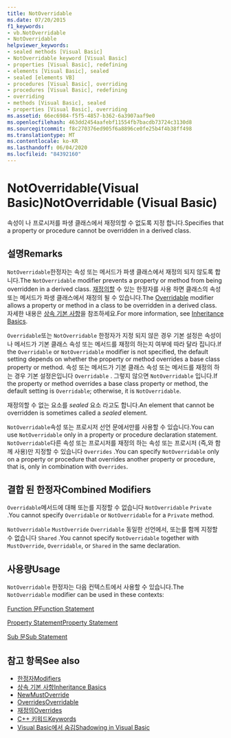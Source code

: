 ```yaml
---
title: NotOverridable
ms.date: 07/20/2015
f1_keywords:
- vb.NotOverridable
- NotOverridable
helpviewer_keywords:
- sealed methods [Visual Basic]
- NotOverridable keyword [Visual Basic]
- properties [Visual Basic], redefining
- elements [Visual Basic], sealed
- sealed [elements VB]
- procedures [Visual Basic], overriding
- procedures [Visual Basic], redefining
- overriding
- methods [Visual Basic], sealed
- properties [Visual Basic], overriding
ms.assetid: 66ec6984-f5f5-4857-b362-6a3907aaf9e0
ms.openlocfilehash: 463dd2454aafebf11554fb7bacdb73724c3130d8
ms.sourcegitcommit: f8c270376ed905f6a8896ce0fe25b4f4b38ff498
ms.translationtype: MT
ms.contentlocale: ko-KR
ms.lasthandoff: 06/04/2020
ms.locfileid: "84392160"
---
```

# <a name="notoverridable-visual-basic"></a><span data-ttu-id="b2b07-102">NotOverridable(Visual Basic)</span><span class="sxs-lookup"><span data-stu-id="b2b07-102">NotOverridable (Visual Basic)</span></span>
<span data-ttu-id="b2b07-103">속성이 나 프로시저를 파생 클래스에서 재정의할 수 없도록 지정 합니다.</span><span class="sxs-lookup"><span data-stu-id="b2b07-103">Specifies that a property or procedure cannot be overridden in a derived class.</span></span>  
  
## <a name="remarks"></a><span data-ttu-id="b2b07-104">설명</span><span class="sxs-lookup"><span data-stu-id="b2b07-104">Remarks</span></span>  
 <span data-ttu-id="b2b07-105">`NotOverridable`한정자는 속성 또는 메서드가 파생 클래스에서 재정의 되지 않도록 합니다.</span><span class="sxs-lookup"><span data-stu-id="b2b07-105">The `NotOverridable` modifier prevents a property or method from being overridden in a derived class.</span></span>  <span data-ttu-id="b2b07-106">[재정의할](overridable.md) 수 있는 한정자를 사용 하면 클래스의 속성 또는 메서드가 파생 클래스에서 재정의 될 수 있습니다.</span><span class="sxs-lookup"><span data-stu-id="b2b07-106">The [Overridable](overridable.md) modifier allows a property or method in a class to be overridden in a derived class.</span></span> <span data-ttu-id="b2b07-107">자세한 내용은 [상속 기본 사항](../../programming-guide/language-features/objects-and-classes/inheritance-basics.md)을 참조하세요.</span><span class="sxs-lookup"><span data-stu-id="b2b07-107">For more information, see [Inheritance Basics](../../programming-guide/language-features/objects-and-classes/inheritance-basics.md).</span></span>  
  
 <span data-ttu-id="b2b07-108">`Overridable`또는 `NotOverridable` 한정자가 지정 되지 않은 경우 기본 설정은 속성이 나 메서드가 기본 클래스 속성 또는 메서드를 재정의 하는지 여부에 따라 달라 집니다.</span><span class="sxs-lookup"><span data-stu-id="b2b07-108">If the `Overridable` or `NotOverridable` modifier is not specified, the default setting depends on whether the property or method overrides a base class property or method.</span></span> <span data-ttu-id="b2b07-109">속성 또는 메서드가 기본 클래스 속성 또는 메서드를 재정의 하는 경우 기본 설정은입니다 `Overridable` . 그렇지 않으면 `NotOverridable` 입니다.</span><span class="sxs-lookup"><span data-stu-id="b2b07-109">If the property or method overrides a base class property or method, the default setting is `Overridable`; otherwise, it is `NotOverridable`.</span></span>  
  
 <span data-ttu-id="b2b07-110">재정의할 수 없는 요소를 *sealed* 요소 라고도 합니다.</span><span class="sxs-lookup"><span data-stu-id="b2b07-110">An element that cannot be overridden is sometimes called a *sealed* element.</span></span>  
  
 <span data-ttu-id="b2b07-111">`NotOverridable`속성 또는 프로시저 선언 문에서만를 사용할 수 있습니다.</span><span class="sxs-lookup"><span data-stu-id="b2b07-111">You can use `NotOverridable` only in a property or procedure declaration statement.</span></span> <span data-ttu-id="b2b07-112">`NotOverridable`다른 속성 또는 프로시저를 재정의 하는 속성 또는 프로시저 (즉,와 함께 사용)만 지정할 수 있습니다 `Overrides` .</span><span class="sxs-lookup"><span data-stu-id="b2b07-112">You can specify `NotOverridable` only on a property or procedure that overrides another property or procedure, that is, only in combination with `Overrides`.</span></span>  
  
## <a name="combined-modifiers"></a><span data-ttu-id="b2b07-113">결합 된 한정자</span><span class="sxs-lookup"><span data-stu-id="b2b07-113">Combined Modifiers</span></span>  
 <span data-ttu-id="b2b07-114">`Overridable`메서드에 대해 또는를 지정할 수 없습니다 `NotOverridable` `Private` .</span><span class="sxs-lookup"><span data-stu-id="b2b07-114">You cannot specify `Overridable` or `NotOverridable` for a `Private` method.</span></span>  
  
 <span data-ttu-id="b2b07-115">`NotOverridable` `MustOverride` `Overridable` 동일한 선언에서, 또는를 함께 지정할 수 없습니다 `Shared` .</span><span class="sxs-lookup"><span data-stu-id="b2b07-115">You cannot specify `NotOverridable` together with `MustOverride`, `Overridable`, or `Shared` in the same declaration.</span></span>  
  
## <a name="usage"></a><span data-ttu-id="b2b07-116">사용량</span><span class="sxs-lookup"><span data-stu-id="b2b07-116">Usage</span></span>  
 <span data-ttu-id="b2b07-117">`NotOverridable` 한정자는 다음 컨텍스트에서 사용할 수 있습니다.</span><span class="sxs-lookup"><span data-stu-id="b2b07-117">The `NotOverridable` modifier can be used in these contexts:</span></span>  
  
 [<span data-ttu-id="b2b07-118">Function 문</span><span class="sxs-lookup"><span data-stu-id="b2b07-118">Function Statement</span></span>](../statements/function-statement.md)  
  
 [<span data-ttu-id="b2b07-119">Property Statement</span><span class="sxs-lookup"><span data-stu-id="b2b07-119">Property Statement</span></span>](../statements/property-statement.md)  
  
 [<span data-ttu-id="b2b07-120">Sub 문</span><span class="sxs-lookup"><span data-stu-id="b2b07-120">Sub Statement</span></span>](../statements/sub-statement.md)  
  
## <a name="see-also"></a><span data-ttu-id="b2b07-121">참고 항목</span><span class="sxs-lookup"><span data-stu-id="b2b07-121">See also</span></span>

- [<span data-ttu-id="b2b07-122">한정자</span><span class="sxs-lookup"><span data-stu-id="b2b07-122">Modifiers</span></span>](index.md)
- [<span data-ttu-id="b2b07-123">상속 기본 사항</span><span class="sxs-lookup"><span data-stu-id="b2b07-123">Inheritance Basics</span></span>](../../programming-guide/language-features/objects-and-classes/inheritance-basics.md)
- [<span data-ttu-id="b2b07-124">New</span><span class="sxs-lookup"><span data-stu-id="b2b07-124">MustOverride</span></span>](mustoverride.md)
- [<span data-ttu-id="b2b07-125">Overrides</span><span class="sxs-lookup"><span data-stu-id="b2b07-125">Overridable</span></span>](overridable.md)
- [<span data-ttu-id="b2b07-126">재정의</span><span class="sxs-lookup"><span data-stu-id="b2b07-126">Overrides</span></span>](overrides.md)
- [<span data-ttu-id="b2b07-127">C++ 키워드</span><span class="sxs-lookup"><span data-stu-id="b2b07-127">Keywords</span></span>](../keywords/index.md)
- [<span data-ttu-id="b2b07-128">Visual Basic에서 숨김</span><span class="sxs-lookup"><span data-stu-id="b2b07-128">Shadowing in Visual Basic</span></span>](../../programming-guide/language-features/declared-elements/shadowing.md)
